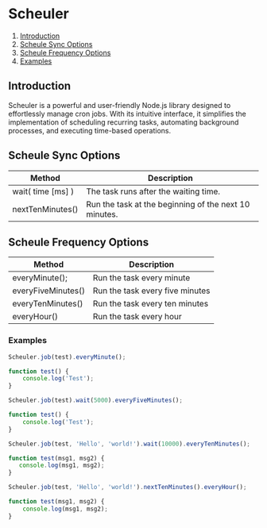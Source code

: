 # Scheuler

1. [Introduction](#introduction)
2. [Scheule Sync Options](#scheule-sync-options)
3. [Scheule Frequency Options](#scheule-frequency-options)
4. [Examples](#examples)

## Introduction
Scheuler is a powerful and user-friendly Node.js library designed to effortlessly manage cron jobs. With its intuitive interface,
it simplifies the implementation of scheduling recurring tasks, automating background processes, and executing time-based
operations.

## Scheule Sync Options

| Method            | Description                                           |
|-------------------|-------------------------------------------------------|
| wait( time [ms] ) | The task runs after the waiting time.                 |
| nextTenMinutes()  | Run the task at the beginning of the next 10 minutes. |


## Scheule Frequency Options

| Method             | Description                     |
|--------------------|---------------------------------|
| everyMinute();     | Run the task every minute       |
| everyFiveMinutes() | Run the task every five minutes |
| everyTenMinutes()  | Run the task every ten minutes  |
| everyHour()        | Run the task every hour         |

### Examples
```js
Scheuler.job(test).everyMinute();

function test() {
    console.log('Test');
}
```

```js
Scheuler.job(test).wait(5000).everyFiveMinutes();

function test() {
    console.log('Test');
}
```

```js
Scheuler.job(test, 'Hello', 'world!').wait(10000).everyTenMinutes();

function test(msg1, msg2) {
   console.log(msg1, msg2);
}
```

```js
Scheuler.job(test, 'Hello', 'world!').nextTenMinutes().everyHour();

function test(msg1, msg2) {
    console.log(msg1, msg2);
}
```